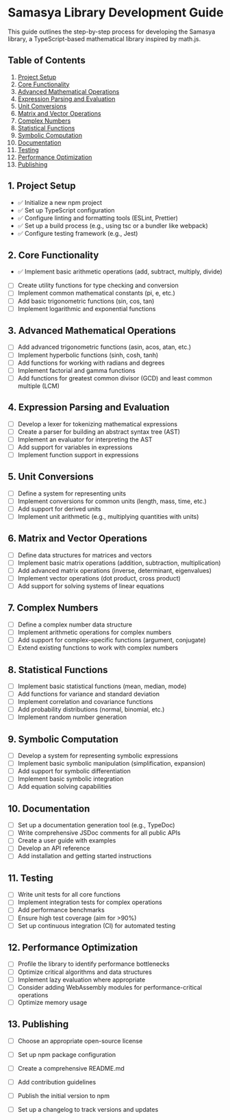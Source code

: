 # Samasya Library Development Guide

This guide outlines the step-by-step process for developing the Samasya library, a TypeScript-based mathematical library inspired by math.js.

## Table of Contents

1. [Project Setup](#1-project-setup)
2. [Core Functionality](#2-core-functionality)
3. [Advanced Mathematical Operations](#3-advanced-mathematical-operations)
4. [Expression Parsing and Evaluation](#4-expression-parsing-and-evaluation)
5. [Unit Conversions](#5-unit-conversions)
6. [Matrix and Vector Operations](#6-matrix-and-vector-operations)
7. [Complex Numbers](#7-complex-numbers)
8. [Statistical Functions](#8-statistical-functions)
9. [Symbolic Computation](#9-symbolic-computation)
10. [Documentation](#10-documentation)
11. [Testing](#11-testing)
12. [Performance Optimization](#12-performance-optimization)
13. [Publishing](#13-publishing)

## 1. Project Setup

- ✅ Initialize a new npm project
- ✅ Set up TypeScript configuration
- ✅ Configure linting and formatting tools (ESLint, Prettier)
- ✅ Set up a build process (e.g., using tsc or a bundler like webpack)
- ✅ Configure testing framework (e.g., Jest)

## 2. Core Functionality

- ✅ Implement basic arithmetic operations (add, subtract, multiply, divide)
- [ ] Create utility functions for type checking and conversion
- [ ] Implement common mathematical constants (pi, e, etc.)
- [ ] Add basic trigonometric functions (sin, cos, tan)
- [ ] Implement logarithmic and exponential functions

## 3. Advanced Mathematical Operations

- [ ] Add advanced trigonometric functions (asin, acos, atan, etc.)
- [ ] Implement hyperbolic functions (sinh, cosh, tanh)
- [ ] Add functions for working with radians and degrees
- [ ] Implement factorial and gamma functions
- [ ] Add functions for greatest common divisor (GCD) and least common multiple (LCM)

## 4. Expression Parsing and Evaluation

- [ ] Develop a lexer for tokenizing mathematical expressions
- [ ] Create a parser for building an abstract syntax tree (AST)
- [ ] Implement an evaluator for interpreting the AST
- [ ] Add support for variables in expressions
- [ ] Implement function support in expressions

## 5. Unit Conversions

- [ ] Define a system for representing units
- [ ] Implement conversions for common units (length, mass, time, etc.)
- [ ] Add support for derived units
- [ ] Implement unit arithmetic (e.g., multiplying quantities with units)

## 6. Matrix and Vector Operations

- [ ] Define data structures for matrices and vectors
- [ ] Implement basic matrix operations (addition, subtraction, multiplication)
- [ ] Add advanced matrix operations (inverse, determinant, eigenvalues)
- [ ] Implement vector operations (dot product, cross product)
- [ ] Add support for solving systems of linear equations

## 7. Complex Numbers

- [ ] Define a complex number data structure
- [ ] Implement arithmetic operations for complex numbers
- [ ] Add support for complex-specific functions (argument, conjugate)
- [ ] Extend existing functions to work with complex numbers

## 8. Statistical Functions

- [ ] Implement basic statistical functions (mean, median, mode)
- [ ] Add functions for variance and standard deviation
- [ ] Implement correlation and covariance functions
- [ ] Add probability distributions (normal, binomial, etc.)
- [ ] Implement random number generation

## 9. Symbolic Computation

- [ ] Develop a system for representing symbolic expressions
- [ ] Implement basic symbolic manipulation (simplification, expansion)
- [ ] Add support for symbolic differentiation
- [ ] Implement basic symbolic integration
- [ ] Add equation solving capabilities

## 10. Documentation

- [ ] Set up a documentation generation tool (e.g., TypeDoc)
- [ ] Write comprehensive JSDoc comments for all public APIs
- [ ] Create a user guide with examples
- [ ] Develop an API reference
- [ ] Add installation and getting started instructions

## 11. Testing

- [ ] Write unit tests for all core functions
- [ ] Implement integration tests for complex operations
- [ ] Add performance benchmarks
- [ ] Ensure high test coverage (aim for >90%)
- [ ] Set up continuous integration (CI) for automated testing

## 12. Performance Optimization

- [ ] Profile the library to identify performance bottlenecks
- [ ] Optimize critical algorithms and data structures
- [ ] Implement lazy evaluation where appropriate
- [ ] Consider adding WebAssembly modules for performance-critical operations
- [ ] Optimize memory usage

## 13. Publishing

- [ ] Choose an appropriate open-source license
- [ ] Set up npm package configuration
- [ ] Create a comprehensive README.md
- [ ] Add contribution guidelines
- [ ] Publish the initial version to npm
- [ ] Set up a changelog to track versions and updates


